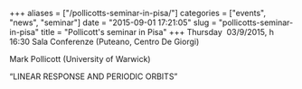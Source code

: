+++
aliases = ["/pollicotts-seminar-in-pisa/"]
categories = ["events", "news", "seminar"]
date = "2015-09-01 17:21:05"
slug = "pollicotts-seminar-in-pisa"
title = "Pollicott's seminar in Pisa"
+++
Thursday  03/9/2015, h 16:30 Sala Conferenze (Puteano, Centro De Giorgi)

Mark Pollicott (University of Warwick)

“LINEAR RESPONSE AND PERIODIC ORBITS”
